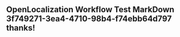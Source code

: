 <properties
ms.topic="hero-topic"
ms.test1="hero-topic"
ms.test2="test"/>

## OpenLocalization Workflow Test MarkDown 3f749271-3ea4-4710-98b4-f74ebb64d797 thanks!
<!--HONumber=Mar16_HO2-->
